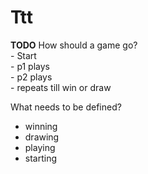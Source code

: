 # Ttt


**TODO**
How should a game go?  
    - Start  
    - p1 plays  
    - p2 plays  
    - repeats till win or draw  

What needs to be defined?  
- winning  
- drawing  
- playing  
- starting  


